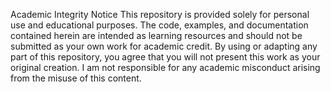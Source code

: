Academic Integrity Notice
This repository is provided solely for personal use and educational purposes. The code, examples, and documentation contained herein are intended as learning resources and should not be submitted as your own work for academic credit. By using or adapting any part of this repository, you agree that you will not present this work as your original creation. I am not responsible for any academic misconduct arising from the misuse of this content.

